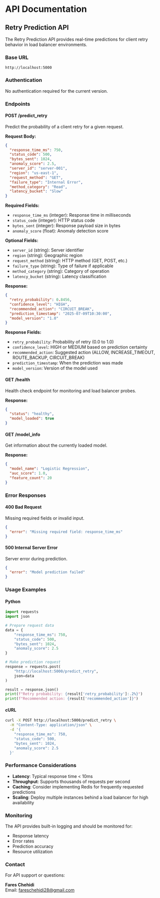 # API Documentation

## Retry Prediction API

The Retry Prediction API provides real-time predictions for client retry behavior in load balancer environments.

### Base URL

```
http://localhost:5000
```

### Authentication

No authentication required for the current version.

### Endpoints

#### POST /predict_retry

Predict the probability of a client retry for a given request.

**Request Body:**

```json
{
  "response_time_ms": 750,
  "status_code": 500,
  "bytes_sent": 1024,
  "anomaly_score": 2.5,
  "server_id": "server-001",
  "region": "us-east-1",
  "request_method": "GET",
  "failure_type": "Internal Error",
  "method_category": "Read",
  "latency_bucket": "Slow"
}
```

**Required Fields:**
- `response_time_ms` (integer): Response time in milliseconds
- `status_code` (integer): HTTP status code
- `bytes_sent` (integer): Response payload size in bytes
- `anomaly_score` (float): Anomaly detection score

**Optional Fields:**
- `server_id` (string): Server identifier
- `region` (string): Geographic region
- `request_method` (string): HTTP method (GET, POST, etc.)
- `failure_type` (string): Type of failure if applicable
- `method_category` (string): Category of operation
- `latency_bucket` (string): Latency classification

**Response:**

```json
{
  "retry_probability": 0.8456,
  "confidence_level": "HIGH",
  "recommended_action": "CIRCUIT_BREAK",
  "prediction_timestamp": "2025-07-09T10:30:00",
  "model_version": "1.0"
}
```

**Response Fields:**
- `retry_probability`: Probability of retry (0.0 to 1.0)
- `confidence_level`: HIGH or MEDIUM based on prediction certainty
- `recommended_action`: Suggested action (ALLOW, INCREASE_TIMEOUT, ROUTE_BACKUP, CIRCUIT_BREAK)
- `prediction_timestamp`: When the prediction was made
- `model_version`: Version of the model used

#### GET /health

Health check endpoint for monitoring and load balancer probes.

**Response:**

```json
{
  "status": "healthy",
  "model_loaded": true
}
```

#### GET /model_info

Get information about the currently loaded model.

**Response:**

```json
{
  "model_name": "Logistic Regression",
  "auc_score": 1.0,
  "feature_count": 20
}
```

### Error Responses

#### 400 Bad Request

Missing required fields or invalid input.

```json
{
  "error": "Missing required field: response_time_ms"
}
```

#### 500 Internal Server Error

Server error during prediction.

```json
{
  "error": "Model prediction failed"
}
```

### Usage Examples

#### Python

```python
import requests
import json

# Prepare request data
data = {
    "response_time_ms": 750,
    "status_code": 500,
    "bytes_sent": 1024,
    "anomaly_score": 2.5
}

# Make prediction request
response = requests.post(
    "http://localhost:5000/predict_retry",
    json=data
)

result = response.json()
print(f"Retry probability: {result['retry_probability']:.2%}")
print(f"Recommended action: {result['recommended_action']}")
```

#### cURL

```bash
curl -X POST http://localhost:5000/predict_retry \
  -H "Content-Type: application/json" \
  -d '{
    "response_time_ms": 750,
    "status_code": 500,
    "bytes_sent": 1024,
    "anomaly_score": 2.5
  }'
```

### Performance Considerations

- **Latency**: Typical response time < 10ms
- **Throughput**: Supports thousands of requests per second
- **Caching**: Consider implementing Redis for frequently requested predictions
- **Scaling**: Deploy multiple instances behind a load balancer for high availability

### Monitoring

The API provides built-in logging and should be monitored for:
- Response latency
- Error rates
- Prediction accuracy
- Resource utilization

### Contact

For API support or questions:

**Fares Chehidi**  
Email: fareschehidi28@gmail.com
